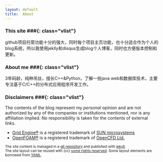 ```yaml
---
layout: default
title:  About
---
```


### This site ###{: class="vlist"}

github项目托管功能十分的强大，同时每个项目主页功能，也十分适合作为个人的blog系统，所以我使用jeklly和disqus生成blog个人博客，同时也方便版本控制和更新。

### About me ###{: class="vlist"}

3年码龄，纯种吊丝，擅长C++&Python，了解一些java web和数据库技术，主要专注基于C/C++的分布式应用程序开发工作。

### Disclaimers ###{: class="vlist"}

The contents of the blog represent my *personal* opinion and are not
authorized by any of the companies or institutions mentioned, nor is any
affiliation implied. No responsibility is taken for the contents of
external links.

- [Grid Engine&reg;](http://gridengine.sunsource.net/) is a registered
  trademark of [SUN microsystems](http://www.sun.com/)
- [OpenFOAM&reg;](http://www.openfoam.com/) is a registered trademark
  of [OpenCFD Ltd.](http://www.openfoam.com/about/)

<small class="meta final">
The site content is managed in a
<a href="http://github.com/olesenm/olesenm.github.io">git repository</a>
and published with <a href="http://jekyllrb.com">jekyll</a>.
<br/>The site layout can be reused with (cc)
<a href="http://creativecommons.org/licenses/by-sa/3.0/">some rights reserved</a>.
Some layout elements are borrowed from <a href="http://www.yaml.de/en/">YAML</a>.
</small>


